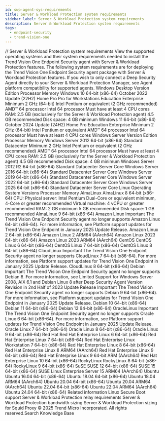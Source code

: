 ```yaml
---
id: swp-agent-sys-requirements
title: Server & Workload Protection system requirements
sidebar_label: Server & Workload Protection system requirements
description: Server & Workload Protection system requirements
tags:
  - endpoint-security
  - trend-vision-one
---
```


/*<![CDATA[*/ $('#title').html($('meta[name=map-description]').attr('content')); /*]]>*/ Server & Workload Protection system requirements View the supported operating systems and their system requirements needed to install the Trend Vision One Endpoint Security agent with Server & Workload Protection features. The following system requirements are for deploying the Trend Vision One Endpoint Security agent package with Server & Workload Protection features. If you wish to only connect a Deep Security Agent directly to your Server & Workload Protection Manager, see Agent platform compatibility for supported agents. Windows Desktop Version Edition Processor Memory Windows 10 64-bit (x86-64) October 2022 Update (22H2) Home Pro Pro for Workstations Education Enterprise Minimum 2 GHz (64-bit) Intel Pentium or equivalent (2 GHz recommended) AMD™ 64 processor Intel 64 processor Must have at least 4 CPU cores RAM: 2.5 GB (exclusively for the Server & Workload Protection agent) 4.5 GB recommended Disk space: 4 GB minimum Windows 11 64-bit (x86-64) October 2024 Update (24H2) Home Pro Education Enterprise Minimum 2 GHz (64-bit) Intel Pentium or equivalent AMD™ 64 processor Intel 64 processor Must have at least 4 CPU cores Windows Server Version Edition Processor Memory Windows Server 2012 64-bit (x86-64) Standard Datacenter Minimum 2 GHz Intel Pentium or equivalent (2 GHz recommended) AMD™ 64 processor Intel 64 processor Must have at least 4 CPU cores RAM: 2.5 GB (exclusively for the Server & Workload Protection agent) 4.5 GB recommended Disk space: 4 GB minimum Windows Server 2012 R2 64-bit (x86-64) Standard Datacenter Server Core Windows Server 2016 64-bit (x86-64) Standard Datacenter Server Core Windows Server 2019 64-bit (x86-64) Standard Datacenter Server Core Windows Server 2022 64-bit (x86-64) Standard Datacenter Server Core Windows Server 2025 64-bit (x86-64) Standard Datacenter Server Core Linux Operating System Versions Processor Memory AlmaLinux AlmaLinux 8 64-bit (x86-64) CPU: Physical server: Intel Pentium Dual-Core or equivalent minimum, 4-Core or greater recommended Virtual machine: 4 vCPU or greater recommended RAM: 2 GB minimum 5 GB recommended Disk space: 1 GB recommended AlmaLinux 9 64-bit (x86-64) Amazon Linux Important The Trend Vision One Endpoint Security agent no longer supports Amazon Linux 64-bit (x86-64). For more information, see Platform support updates for Trend Vision One Endpoint in January 2025 Update Release. Amazon Linux 2 64-bit (x86-64) Amazon Linux 2 ARM64 (AArch64) Amazon Linux 2023 64-bit (x86-64) Amazon Linux 2023 ARM64 (AArch64) CentOS CentOS Linux 6 64-bit (x86-64) CentOS Linux 7 64-bit (x86-64) CentOS Linux 8 64-bit (x86-64) CloudLinux Important The Trend Vision One Endpoint Security agent no longer supports CloudLinux 7 64-bit (x86-64). For more information, see Platform support updates for Trend Vision One Endpoint in January 2025 Update Release. CloudLinux 8 64-bit (x86-64) Debian Important The Trend Vision One Endpoint Security agent no longer supports Debian 8. For more information, see Limited Support for Windows Server 2008, AIX 6.1 and Debian Linux 8 after Deep Security Agent Version Revision in 2nd Half of 2023 Update Release Important The Trend Vision One Endpoint Security agent no longer supports Debian 9 64-bit (x86-64). For more information, see Platform support updates for Trend Vision One Endpoint in January 2025 Update Release. Debian 10 64-bit (x86-64) Debian 11 64-bit (x86-64) Debian 12 64-bit (x86-64) OracleLinux Important The Trend Vision One Endpoint Security agent no longer supports Oracle Linux 6 64-bit (x86-64). For more information, see Platform support updates for Trend Vision One Endpoint in January 2025 Update Release. Oracle Linux 7 64-bit (x86-64) Oracle Linux 8 64-bit (x86-64) Oracle Linux 9 64-bit (x86-64) Red Hat Red Hat Enterprise Linux 6 64-bit (x86-64) Red Hat Enterprise Linux 7 64-bit (x86-64) Red Hat Enterprise Linux Workstation 7 64-bit (x86-64) Red Hat Enterprise Linux 8 64-bit (x86-64) Red Hat Enterprise Linux 8 ARM64 (AArch64) Red Hat Enterprise Linux 9 64-bit (x86-64) Red Hat Enterprise Linux 9 64-bit ARM (AArch64) Red Hat Enterprise Linux 10 64-bit (x86-64) RockyLinux RockyLinux 8 64-bit (x86-64) RockyLinux 9 64-bit (x86-64) SuSE SUSE 12 64-bit (x86-64) SUSE 15 64-bit (x86-64) SUSE Linux Enterprise Server 15 ARM64 (AArch64) Ubuntu Ubuntu 16.04 64-bit (x86-64) Ubuntu 18.04 64-bit (x86-64) Ubuntu 18.04 ARM64 (AArch64) Ubuntu 20.04 64-bit (x86-64) Ubuntu 20.04 ARM64 (AArch64) Ubuntu 22.04 64-bit (x86-64) Ubuntu 22.04 ARM64 (AArch64) Ubuntu 24.04 64-bit (x86-64) Related information Linux Secure Boot support Server & Workload Protection relay requirements Server & Workload Protection bandwidth sizing Server & Workload Protection sizing for Squid Proxy © 2025 Trend Micro Incorporated. All rights reserved.Search Knowledge Base